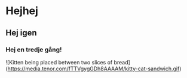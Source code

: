 # Hejhej
## Hej igen
### Hej en tredje gång!

![Kitten being placed between two slices of bread] (https://media.tenor.com/fTTVgygGDh8AAAAM/kitty-cat-sandwich.gif)